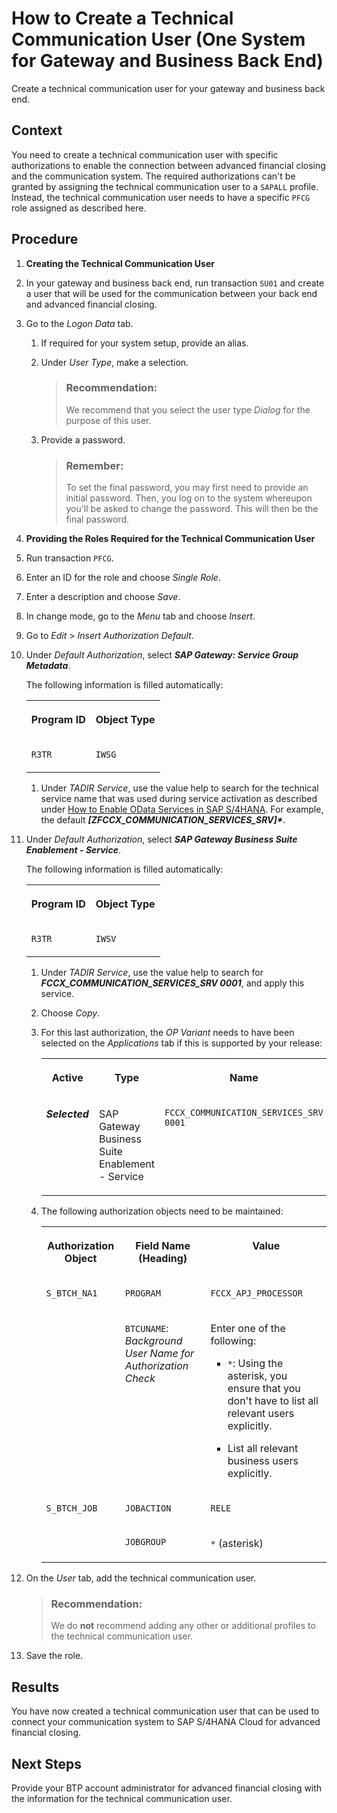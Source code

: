 <!-- loio8705f861937c40ca8afb9dc728f4d5fe -->

# How to Create a Technical Communication User \(One System for Gateway and Business Back End\)

Create a technical communication user for your gateway and business back end.



<a name="loio8705f861937c40ca8afb9dc728f4d5fe__context_qkm_myv_gsb"/>

## Context

You need to create a technical communication user with specific authorizations to enable the connection between advanced financial closing and the communication system. The required authorizations can't be granted by assigning the technical communication user to a `SAPALL` profile. Instead, the technical communication user needs to have a specific `PFCG` role assigned as described here.



## Procedure

1.  **Creating the Technical Communication User**
2.  In your gateway and business back end, run transaction `SU01` and create a user that will be used for the communication between your back end and advanced financial closing.

3.  Go to the *Logon Data* tab.

    1.  If required for your system setup, provide an alias.

    2.  Under *User Type*, make a selection.

        > ### Recommendation:  
        > We recommend that you select the user type *Dialog* for the purpose of this user.

    3.  Provide a password.

        > ### Remember:  
        > To set the final password, you may first need to provide an initial password. Then, you log on to the system whereupon you'll be asked to change the password. This will then be the final password.


4.  **Providing the Roles Required for the Technical Communication User**
5.  Run transaction `PFCG`.

6.  Enter an ID for the role and choose *Single Role*.

7.  Enter a description and choose *Save*.

8.  In change mode, go to the *Menu* tab and choose *Insert*.

9.  Go to *Edit* \> *Insert Authorization Default*.

10. Under *Default Authorization*, select ***SAP Gateway: Service Group Metadata***.

    The following information is filled automatically:


    <table>
    <tr>
    <th valign="top">

    Program ID


    
    </th>
    <th valign="top">

    Object Type


    
    </th>
    </tr>
    <tr>
    <td valign="top">

    `R3TR`


    
    </td>
    <td valign="top">

    `IWSG`


    
    </td>
    </tr>
    </table>
    
    1.  Under *TADIR Service*, use the value help to search for the technical service name that was used during service activation as described under [How to Enable OData Services in SAP S/4HANA](how-to-enable-odata-services-in-sap-s-4hana-fb5fe06.md). For example, the default *****\[ZFCCX\_COMMUNICATION\_SERVICES\_SRV\]\******.


11. Under *Default Authorization*, select ***SAP Gateway Business Suite Enablement - Service***.

    The following information is filled automatically:


    <table>
    <tr>
    <th valign="top">

    Program ID


    
    </th>
    <th valign="top">

    Object Type


    
    </th>
    </tr>
    <tr>
    <td valign="top">

    `R3TR`


    
    </td>
    <td valign="top">

    `IWSV`


    
    </td>
    </tr>
    </table>
    
    1.  Under *TADIR Service*, use the value help to search for ***FCCX\_COMMUNICATION\_SERVICES\_SRV 0001***, and apply this service.

    2.  Choose *Copy*.

    3.  For this last authorization, the *OP Variant* needs to have been selected on the *Applications* tab if this is supported by your release:


        <table>
        <tr>
        <th valign="top">

        Active


        
        </th>
        <th valign="top">

        Type


        
        </th>
        <th valign="top">

        Name


        
        </th>
        <th valign="top">

        Variant


        
        </th>
        <th valign="top">

        Description


        
        </th>
        </tr>
        <tr>
        <td valign="top">

        ***Selected***


        
        </td>
        <td valign="top">

        SAP Gateway Business Suite Enablement - Service


        
        </td>
        <td valign="top">

        `FCCX_COMMUNICATION_SERVICES_SRV 0001`


        
        </td>
        <td valign="top">

        `FCCX_COMMUNICATION_SERVICES_SRVO`


        
        </td>
        <td valign="top">

        `OP Variant`


        
        </td>
        </tr>
        </table>
        
    4.  The following authorization objects need to be maintained:


        <table>
        <tr>
        <th valign="top">

        Authorization Object


        
        </th>
        <th valign="top">

        Field Name \(Heading\)


        
        </th>
        <th valign="top">

        Value


        
        </th>
        </tr>
        <tr>
        <td valign="top" rowspan="2">

        `S_BTCH_NA1`


        
        </td>
        <td valign="top">

        `PROGRAM`


        
        </td>
        <td valign="top">

        `FCCX_APJ_PROCESSOR`


        
        </td>
        </tr>
        <tr>
        <td valign="top">

        `BTCUNAME`: *Background User Name for Authorization Check*


        
        </td>
        <td valign="top">

        Enter one of the following:

        -   `*`: Using the asterisk, you ensure that you don't have to list all relevant users explicitly.

        -   List all relevant business users explicitly.



        
        </td>
        </tr>
        <tr>
        <td valign="top" rowspan="2">

        `S_BTCH_JOB`


        
        </td>
        <td valign="top">

        `JOBACTION`


        
        </td>
        <td valign="top">

        `RELE`


        
        </td>
        </tr>
        <tr>
        <td valign="top">

        `JOBGROUP`


        
        </td>
        <td valign="top">

        `*` \(asterisk\)


        
        </td>
        </tr>
        </table>
        

12. On the *User* tab, add the technical communication user.

    > ### Recommendation:  
    > We do **not** recommend adding any other or additional profiles to the technical communication user.

13. Save the role.




<a name="loio8705f861937c40ca8afb9dc728f4d5fe__result_qnn_rzv_gsb"/>

## Results

You have now created a technical communication user that can be used to connect your communication system to SAP S/4HANA Cloud for advanced financial closing.



<a name="loio8705f861937c40ca8afb9dc728f4d5fe__postreq_rj1_szv_gsb"/>

## Next Steps

Provide your BTP account administrator for advanced financial closing with the information for the technical communication user.

